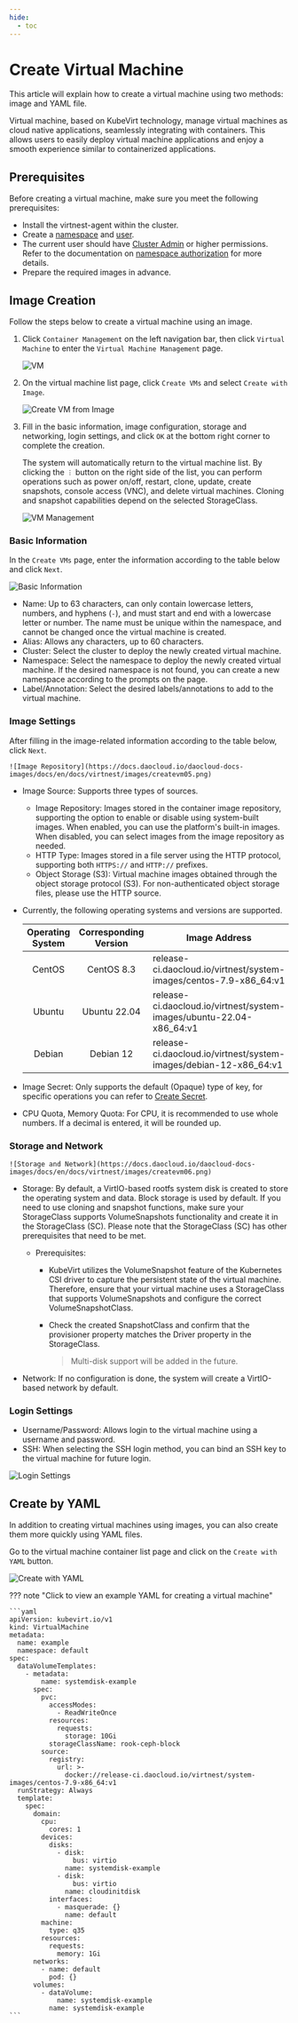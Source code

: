 ```yaml
---
hide:
  - toc
---
```


# Create Virtual Machine

This article will explain how to create a virtual machine using two methods: image and YAML file.

Virtual machine, based on KubeVirt technology, manage virtual machines as cloud native applications,
seamlessly integrating with containers. This allows users to easily deploy virtual machine applications and
enjoy a smooth experience similar to containerized applications.

## Prerequisites

Before creating a virtual machine, make sure you meet the following prerequisites:

- Install the virtnest-agent within the cluster.
- Create a [namespace](../../kpanda/user-guide/namespaces/createns.md) and [user](../../ghippo/user-guide/access-control/user.md).
- The current user should have [Cluster Admin](../../kpanda/user-guide/permissions/permission-brief.md#cluster-admin)
  or higher permissions. Refer to the documentation on
  [namespace authorization](../../kpanda/user-guide/namespaces/createns.md) for more details.
- Prepare the required images in advance.

## Image Creation

Follow the steps below to create a virtual machine using an image.

1. Click `Container Management` on the left navigation bar, then click `Virtual Machine` to enter the `Virtual Machine Management` page.

    ![VM](https://docs.daocloud.io/daocloud-docs-images/docs/en/docs/virtnest/images/createvm01.png)

2. On the virtual machine list page, click `Create VMs` and select `Create with Image`.

    ![Create VM from Image](https://docs.daocloud.io/daocloud-docs-images/docs/en/docs/virtnest/images/createvm02.png)

3. Fill in the basic information, image configuration, storage and networking, login settings, and click `OK` at the bottom right corner to complete the creation.

    The system will automatically return to the virtual machine list. By clicking the `︙` button
    on the right side of the list, you can perform operations such as power on/off, restart,
    clone, update, create snapshots, console access (VNC), and delete virtual machines.
    Cloning and snapshot capabilities depend on the selected StorageClass.

    ![VM Management](https://docs.daocloud.io/daocloud-docs-images/docs/en/docs/virtnest/images/createvm03.png)

### Basic Information

In the `Create VMs` page, enter the information according to the table below and click `Next`.

![Basic Information](https://docs.daocloud.io/daocloud-docs-images/docs/en/docs/virtnest/images/createvm04.png)

- Name: Up to 63 characters, can only contain lowercase letters, numbers, and hyphens (`-`),
  and must start and end with a lowercase letter or number. The name must be unique within the
  namespace, and cannot be changed once the virtual machine is created.
- Alias: Allows any characters, up to 60 characters.
- Cluster: Select the cluster to deploy the newly created virtual machine.
- Namespace: Select the namespace to deploy the newly created virtual machine.
  If the desired namespace is not found, you can create a new namespace according to the prompts on the page.
- Label/Annotation: Select the desired labels/annotations to add to the virtual machine.

### Image Settings

After filling in the image-related information according to the table below, click `Next`.

    ![Image Repository](https://docs.daocloud.io/daocloud-docs-images/docs/en/docs/virtnest/images/createvm05.png)

- Image Source: Supports three types of sources.

    - Image Repository: Images stored in the container image repository, supporting the option
      to enable or disable using system-built images. When enabled, you can use the platform's
      built-in images. When disabled, you can select images from the image repository as needed.
    - HTTP Type: Images stored in a file server using the HTTP protocol, supporting both
      `HTTPS://` and `HTTP://` prefixes.
    - Object Storage (S3): Virtual machine images obtained through the object storage protocol (S3).
      For non-authenticated object storage files, please use the HTTP source.

- Currently, the following operating systems and versions are supported.

    | Operating System | Corresponding Version | Image Address |
    | :--------------: | :------------------: | ------------- |
    |      CentOS      |       CentOS 8.3      | release-ci.daocloud.io/virtnest/system-images/centos-7.9-x86_64:v1 |
    |      Ubuntu      |     Ubuntu 22.04      | release-ci.daocloud.io/virtnest/system-images/ubuntu-22.04-x86_64:v1 |
    |      Debian      |       Debian 12       | release-ci.daocloud.io/virtnest/system-images/debian-12-x86_64:v1 |

- Image Secret: Only supports the default (Opaque) type of key, for specific operations you can refer to [Create Secret](create-secret.md).

- CPU Quota, Memory Quota: For CPU, it is recommended to use whole numbers.
  If a decimal is entered, it will be rounded up.

### Storage and Network

    ![Storage and Network](https://docs.daocloud.io/daocloud-docs-images/docs/en/docs/virtnest/images/createvm06.png)

- Storage: By default, a VirtIO-based rootfs system disk is created to store the operating system and data.
  Block storage is used by default. If you need to use cloning and snapshot functions, make sure your
  StorageClass supports VolumeSnapshots functionality and create it in the StorageClass (SC).
  Please note that the StorageClass (SC) has other prerequisites that need to be met.

    - Prerequisites:
    
        - KubeVirt utilizes the VolumeSnapshot feature of the Kubernetes CSI driver to capture
          the persistent state of the virtual machine. Therefore, ensure that your virtual machine
          uses a StorageClass that supports VolumeSnapshots and configure the correct VolumeSnapshotClass.
        - Check the created SnapshotClass and confirm that the provisioner property matches the
          Driver property in the StorageClass.

          > Multi-disk support will be added in the future.

- Network: If no configuration is done, the system will create a VirtIO-based network by default.

### Login Settings

- Username/Password: Allows login to the virtual machine using a username and password.
- SSH: When selecting the SSH login method, you can bind an SSH key to the virtual machine for future login.

![Login Settings](https://docs.daocloud.io/daocloud-docs-images/docs/en/docs/virtnest/images/createvm07.png)

## Create by YAML

In addition to creating virtual machines using images, you can also create them more quickly using YAML files.

Go to the virtual machine container list page and click on the `Create with YAML` button.

![Create with YAML](https://docs.daocloud.io/daocloud-docs-images/docs/en/docs/virtnest/images/createvm08.png)

??? note "Click to view an example YAML for creating a virtual machine"

    ```yaml
    apiVersion: kubevirt.io/v1
    kind: VirtualMachine
    metadata:
      name: example
      namespace: default
    spec:
      dataVolumeTemplates:
        - metadata:
            name: systemdisk-example
          spec:
            pvc:
              accessModes:
                - ReadWriteOnce
              resources:
                requests:
                  storage: 10Gi
              storageClassName: rook-ceph-block
            source:
              registry:
                url: >-
                  docker://release-ci.daocloud.io/virtnest/system-images/centos-7.9-x86_64:v1
      runStrategy: Always
      template:
        spec:
          domain:
            cpu:
              cores: 1
            devices:
              disks:
                - disk:
                    bus: virtio
                  name: systemdisk-example
                - disk:
                    bus: virtio
                  name: cloudinitdisk
              interfaces:
                - masquerade: {}
                  name: default
            machine:
              type: q35
            resources:
              requests:
                memory: 1Gi
          networks:
            - name: default
              pod: {}
          volumes:
            - dataVolume:
                name: systemdisk-example
              name: systemdisk-example
    ```
